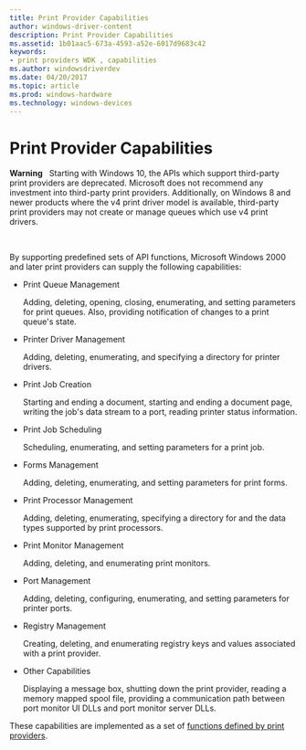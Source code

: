 ```yaml
---
title: Print Provider Capabilities
author: windows-driver-content
description: Print Provider Capabilities
ms.assetid: 1b01aac5-673a-4593-a52e-6017d9683c42
keywords:
- print providers WDK , capabilities
ms.author: windowsdriverdev
ms.date: 04/20/2017
ms.topic: article
ms.prod: windows-hardware
ms.technology: windows-devices
---
```


# Print Provider Capabilities





**Warning**  
Starting with Windows 10, the APIs which support third-party print providers are deprecated. Microsoft does not recommend any investment into third-party print providers. Additionally, on Windows 8 and newer products where the v4 print driver model is available, third-party print providers may not create or manage queues which use v4 print drivers.

 

By supporting predefined sets of API functions, Microsoft Windows 2000 and later print providers can supply the following capabilities:

-   Print Queue Management

    Adding, deleting, opening, closing, enumerating, and setting parameters for print queues. Also, providing notification of changes to a print queue's state.

-   Printer Driver Management

    Adding, deleting, enumerating, and specifying a directory for printer drivers.

-   Print Job Creation

    Starting and ending a document, starting and ending a document page, writing the job's data stream to a port, reading printer status information.

-   Print Job Scheduling

    Scheduling, enumerating, and setting parameters for a print job.

-   Forms Management

    Adding, deleting, enumerating, and setting parameters for print forms.

-   Print Processor Management

    Adding, deleting, enumerating, specifying a directory for and the data types supported by print processors.

-   Print Monitor Management

    Adding, deleting, and enumerating print monitors.

-   Port Management

    Adding, deleting, configuring, enumerating, and setting parameters for printer ports.

-   Registry Management

    Creating, deleting, and enumerating registry keys and values associated with a print provider.

-   Other Capabilities

    Displaying a message box, shutting down the print provider, reading a memory mapped spool file, providing a communication path between port monitor UI DLLs and port monitor server DLLs.

These capabilities are implemented as a set of [functions defined by print providers](functions-defined-by-print-providers.md).

 

 




